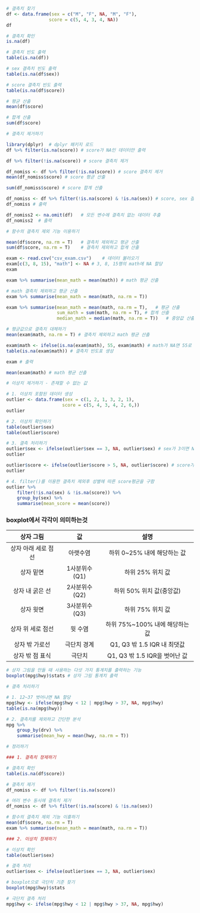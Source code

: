 ```r
# 결측치 찾기
df <- data.frame(sex = c("M", "F", NA, "M", "F"),
                score = c(5, 4, 3, 4, NA))
df

# 결측치 확인
is.na(df)

# 결측치 빈도 출력
table(is.na(df))

# sex 결측치 빈도 출력
table(is.na(df$sex))

# score 결측치 빈도 출력
table(is.na(df$score))

# 평균 산출
mean(df$score)

# 합계 산출
sum(df$score)
```

```r
# 결측지 제거하기

library(dplyr)	# dplyr 패키지 로드
df %>% filter(is.na(score))	# score가 NA인 데이터만 출력

df %>% filter(!is.na(score)) # score 결측치 제거

df_nomiss <- df %>% filter(!is.na(score)) # score 결측치 제거
mean(df_nomiss$score) # score 평균 산출

sum(df_nomiss$score) # score 합계 산출

df_nomiss <- df %>% filter(!is.na(score) & !is.na(sex)) # score, sex 결측치 제거
df_nomiss # 출력

df_nomiss2 <- na.omit(df)	# 모든 변수에 결측치 없는 데이터 추출
df_nomiss2	# 출력
```

```r
# 함수의 결측치 제외 기능 이용하기 

mean(df$score, na.rm = T)	# 결측치 제외하고 평균 산출
sum(df$score, na.rm = T)	# 결측치 제외하고 합계 산출

exam <- read.csv("csv_exam.csv")	# 데이터 불러오기
exam[c(3, 8, 15), "math"] <- NA	# 3, 8, 15행의 math에 NA 할당
exam

exam %>% summarise(mean_math = mean(math)) # math 평균 산출

# math 결측치 제외하고 평균 산출
exam %>% summarise(mean_math = mean(math, na.rm = T))

exam %>% summarise(mean_math = mean(math, na.rm = T),	# 평균 산출
                   sum_math = sum(math, na.rm = T),	# 합계 산출
                   median_math = median(math, na.rm = T))	# 중앙값 산출
```

```R
# 평균값으로 결측치 대체하기
mean(exam$math, na.rm = T) # 결측치 제외하고 math 평균 산출

exam$math <- ifelse(is.na(exam$math), 55, exam$math) # math가 NA면 55로 대체
table(is.na(exam$math))	# 결측치 빈도표 생성

exam # 출력

mean(exam$math) # math 평균 산출
```

```r
# 이상치 제거하기 - 존재할 수 없는 값

# 1. 이상치 포함된 데이터 생성
outlier <- data.frame(sex = c(1, 2, 1, 3, 2, 1), 
                     score = c(5, 4, 3, 4, 2, 6,))
outlier

# 2. 이상치 확인하기
table(outlier$sex)
table(outlier$score)

# 3. 결측 처리하기
outlier$sex <- ifelse(outlier$sex == 3, NA, outlier$sex) # sex가 3이면 NA 할당
outlier

outlier$score <- ifelse(outlier$score > 5, NA, outlier$score) # score가 5보다 크면 NA할당
outlier

# 4. filter()를 이용한 결측치 제외후 성별에 따른 score평균을 구함
outlier %>%
	filter(!is.na(sex) & !is.na(score)) %>%
	group_by(sex) %>%
	summarise(mean_score = mean(score))
```



### boxplot에서 각각이 의미하는것

|      상자 그림      |      값       |              설명              |
| :-----------------: | :-----------: | :----------------------------: |
| 상자 아래 세로 점선 |   아랫수염    |  하위 0~25% 내에 해당하는 값   |
|      상자 밑면      | 1사분위수(Q1) |        하위 25% 위치 값        |
|   상자 내 굵은 선   | 2사분위수(Q2) |    하위 50% 위치 값(중앙값)    |
|      상자 윗면      | 3사분위수(Q3) |        하위 75% 위치 값        |
|  상자 위 세로 점선  |    윗 수염    | 하위 75%~100% 내에 해당하는 값 |
|   상자 밖 가로선    |  극단치 경계  |  Q1, Q3 밖 1.5 IQR 내 최댓값   |
|   상자 밖 점 표식   |    극단치     | Q1, Q3 밖 1.5 IQR을 벗어난 값  |



```R
# 상자 그림을 만들 때 사용하는 다섯 가지 통계치를 출력하는 기능
boxplot(mpg$hwy)$stats # 상자 그림 통계치 출력

# 결측 처리하기

# 1. 12~37 벗어나면 NA 할당
mpg$hwy <- ifelse(mpg$hwy < 12 | mpg$hwy > 37, NA, mpg$hwy)
table(is.na(mpg$hwy))

# 2. 결측치를 제외하고 간단한 분석
mpg %>%
	group_by(drv) %>%
	summarise(mean_hwy = mean(hwy, na.rm = T))
```

```R
# 정리하기

### 1. 결측치 정제하기

# 결측치 확인
table(is.na(df$score))

# 결측치 제거
df_nomiss <- df %>% filter(!is.na(score))

# 여러 변수 동시에 결측치 제거
df_nomiss <- df %>% filter(!is.na(score) & !is.na(sex))

# 함수의 결측치 제외 기능 이횽하기
mean(df$score, na.rm = T)
exam %>% summarise(mean_math = mean(math, na.rm = T))

### 2. 이상치 정제하기

# 이상치 확인
table(outlier$sex)

# 결측 처리
outlier$sex <- ifelse(outlier$sex == 3, NA, outlier$sex)

# boxplot으로 극단치 기준 찾기
boxplot(mpg$hwy)$stats

# 극단치 결측 처리
mpg$hwy <- ifelse(mpg$hwy < 12 | mpg$hwy > 37, NA, mpg$hwy)
```

